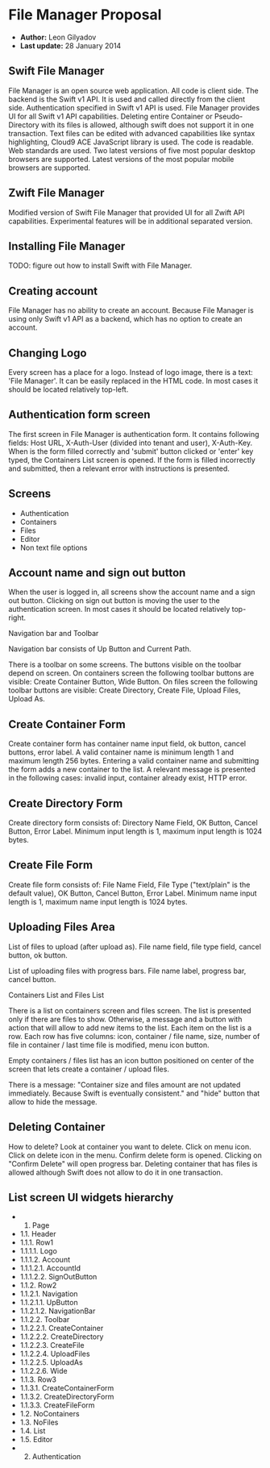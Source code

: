 
# File Manager Proposal
  * **Author:** Leon Gilyadov
  * **Last update:** 28 January 2014

## Swift File Manager

File Manager is an open source web application. All code is client
side. The backend is the Swift v1 API. It is used and called directly
from the client side. Authentication specified in Swift v1 API is
used. File Manager provides UI for all Swift v1 API capabilities.
Deleting entire Container or Pseudo-Directory with its files is
allowed, although swift does not support it in one transaction. Text
files can be edited with advanced capabilities like syntax
highlighting, Cloud9 ACE JavaScript library is used. The code is
readable. Web standards are used. Two latest versions of five most
popular desktop browsers are supported. Latest versions of the most
popular mobile browsers are supported.

## Zwift File Manager

Modified version of Swift File Manager that provided UI for all Zwift
API capabilities. Experimental features will be in additional
separated version.

## Installing File Manager

TODO: figure out how to install Swift with File Manager.

## Creating account

File Manager has no ability to create an account. Because File Manager
is using only Swift v1 API as a backend, which has no option to create
an account.

## Changing Logo

Every screen has a place for a logo. Instead of logo image, there is a
text: 'File Manager'. It can be easily replaced in the HTML code. In
most cases it should be located relatively top-left.

## Authentication form screen

The first screen in File Manager is authentication form. It contains
following fields: Host URL, X-Auth-User (divided into tenant and
user), X-Auth-Key. When is the form filled correctly and 'submit'
button clicked or 'enter' key typed, the Containers List screen is
opened. If the form is filled incorrectly and submitted, then a
relevant error with instructions is presented.

## Screens
  * Authentication
  * Containers
  * Files
  * Editor
  * Non text file options

## Account name and sign out button

When the user is logged in, all screens show the account name and a
sign out button. Clicking on sign out button is moving the user to the
authentication screen. In most cases it should be located relatively
top-right.

Navigation bar and Toolbar

Navigation bar consists of Up Button and Current Path.

There is a toolbar on some screens. The buttons visible on the toolbar
depend on screen. On containers screen the following toolbar buttons
are visible: Create Container Button, Wide Button. On files screen the
following toolbar buttons are visible: Create Directory, Create File,
Upload Files, Upload As.

## Create Container Form

Create container form has container name input field, ok button,
cancel buttons, error label. A valid container name is minimum length
1 and maximum length 256 bytes. Entering a valid container name and
submitting the form adds a new container to the list. A relevant
message is presented in the following cases: invalid input, container
already exist, HTTP error.

## Create Directory Form

Create directory form consists of: Directory Name Field, OK Button,
Cancel Button, Error Label. Minimum input length is 1, maximum input
length is 1024 bytes.

## Create File Form

Create file form consists of: File Name Field, File Type ("text/plain"
is the default value), OK Button, Cancel Button, Error Label. Minimum
name input length is 1, maximum name input length is 1024 bytes.

## Uploading Files Area

List of files to upload (after upload as). File name field, file type
field, cancel button, ok button.

List of uploading files with progress bars. File name label, progress
bar, cancel button.

Containers List and Files List

There is a list on containers screen and files screen. The list is
presented only if there are files to show. Otherwise, a message and a
button with action that will allow to add new items to the list. Each
item on the list is a row. Each row has five columns: icon, container
/ file name, size, number of file in container / last time file is
modified, menu icon button.

Empty containers / files list has an icon button positioned on center
of the screen that lets create a container / upload files.

There is a message: "Container size and files amount are not updated
immediately. Because Swift is eventually consistent." and "hide"
button that allow to hide the message.

## Deleting Container

How to delete? Look at container you want to delete. Click on menu
icon. Click on delete icon in the menu. Confirm delete form is opened.
Clicking on "Confirm Delete" will open progress bar. Deleting
container that has files is allowed although Swift does not allow to
do it in one transaction.

## List screen UI widgets hierarchy

  * 1. Page
  * 1.1. Header
  * 1.1.1. Row1
  * 1.1.1.1. Logo
  * 1.1.1.2. Account
  * 1.1.1.2.1. AccountId
  * 1.1.1.2.2. SignOutButton
  * 1.1.2. Row2
  * 1.1.2.1. Navigation
  * 1.1.2.1.1. UpButton
  * 1.1.2.1.2. NavigationBar
  * 1.1.2.2. Toolbar
  * 1.1.2.2.1. CreateContainer
  * 1.1.2.2.2. CreateDirectory
  * 1.1.2.2.3. CreateFile
  * 1.1.2.2.4. UploadFiles
  * 1.1.2.2.5. UploadAs
  * 1.1.2.2.6. Wide
  * 1.1.3. Row3
  * 1.1.3.1. CreateContainerForm
  * 1.1.3.2. CreateDirectoryForm
  * 1.1.3.3. CreateFileForm
  * 1.2. NoContainers
  * 1.3. NoFiles
  * 1.4. List
  * 1.5. Editor
  * 2. Authentication
